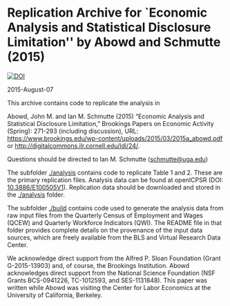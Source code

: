# Replication Archive for `Economic Analysis and Statistical Disclosure Limitation'' by Abowd and Schmutte (2015)

[![DOI](https://zenodo.org/badge/84830246.svg)](https://zenodo.org/badge/latestdoi/84830246)

2015-August-07

This archive contains code to replicate the analysis in

Abowd, John M. and Ian M. Schmutte (2015) “Economic Analysis and Statistical Disclosure Limitation,” Brookings Papers on Economic Activity (Spring): 271-293 (including discussion), URL: https://www.brookings.edu/wp-content/uploads/2015/03/2015a_abowd.pdf or http://digitalcommons.ilr.cornell.edu/ldi/24/. 

Questions should be directed to Ian M. Schmutte (schmutte@uga.edu)

The subfolder [./analysis](./analysis) contains code to replicate Table 1 and 2. These are the primary replication files. Analysis data can be found at openICPSR (DOI: [10.3886/E100505V1](http://doi.org/10.3886/E100505V1)). Replication data should be downloaded and stored in the [./analysis](./analysis) folder.

The subfolder [./build](./build) contains code used to generate the analysis data from raw input files from the Quarterly Census of Employment and Wages (QCEW) and Quarterly Workforce Indicators (QWI). The README file in that folder provides complete details on the provenance of the input data sources, which are freely available from the BLS and Virtual Research Data Center.

We acknowledge direct support from the Alfred P. Sloan Foundation (Grant G-2015-13903) and, of course, the Brookings Institution.
Abowd acknowledges direct support from the National Science Foundation (NSF Grants BCS-0941226, TC-1012593, and SES-1131848). This paper was written while Abowd was visiting the Center for Labor Economics at the University of California, Berkeley. 
